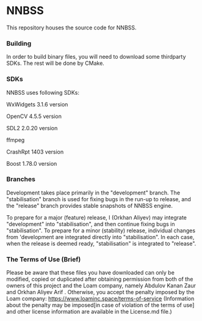 # NNBSS
This repository houses the source code for NNBSS.


### Building
In order to build binary files, you will need to download some thirdparty SDKs. The rest will be done by CMake. 

### SDKs
NNBSS uses following SDKs: 

WxWidgets 3.1.6 version

OpenCV 4.5.5 version

SDL2 2.0.20 version

ffmpeg

CrashRpt 1403 version

Boost 1.78.0 version

### Branches
Development takes place primarily in the "development" branch. 
The "stabilisation" branch is used for fixing bugs in the run-up to release, 
and the "release" branch provides stable snapshots of NNBSS engine.

To prepare for a major (feature) release, I (Orkhan Aliyev) may integrate "development" into "stabilisation", 
and then continue fixing bugs in "stabilisation". 
To prepare for a minor (stability) release, individual changes from 'development are integrated directly into "stabilisation".
In each case, when the release is deemed ready, "stabilisation" is integrated to "release".


### The Terms of Use (Brief)
Please be aware that these files you have downloaded can only be modified, copied or duplicated after
obtaining permission from both of the owners of this project and the Loam company, namely Abdulov Kanan Zaur and Orkhan Aliyev Arif .
Otherwise, you accept the penalty imposed by the Loam company: https://www.loaminc.space/terms-of-service
(Information about the penalty may be imposed[in case of violation of the terms of use] and other license information are available in the License.md file.)